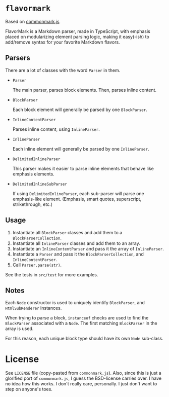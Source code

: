 # `flavormark`

Based on [commonmark.js](https://github.com/commonmark/commonmark.js)

FlavorMark is a Markdown parser, made in TypeScript, with emphasis placed on modularizing
element parsing logic, making it easy(-ish) to add/remove syntax for your favorite Markdown flavors.

## Parsers

There are a lot of classes with the word `Parser` in them.

+ `Parser`

  The main parser, parses block elements. Then, parses inline content.

+ `BlockParser`

  Each block element will generally be parsed by one `BlockParser`.

+ `InlineContentParser`

  Parses inline content, using `InlineParser`.

+ `InlineParser`

  Each inline element will generally be parsed by one `InlineParser`.

+ `DelimitedInlineParser`

  This parser makes it easier to parse inline elements that behave like emphasis
  elements.

+ `DelimitedInlineSubParser`

  If using `DelimitedInlineParser`, each sub-parser will parse one emphasis-like
  element. (Emphasis, smart quotes, superscript, strikethrough, etc.)

## Usage

1. Instantiate all `BlockParser` classes and add them to a `BlockParserCollection`.
1. Instantiate all `InlineParser` classes and add them to an array.
1. Instantiate an `InlineContentParser` and pass it the array of `InlineParser`.
1. Instantiate a `Parser` and pass it the `BlockParserCollection`, and `InlineContentParser`.
1. Call `Parser.parse(str)`.

See the tests in `src/test` for more examples.

## Notes

Each `Node` constructor is used to uniquely identify `BlockParser`, and `HtmlSubRenderer`
instances.

When trying to parse a block, `instanceof` checks are used to find the `BlockParser`
associated with a `Node`. The first matching `BlockParser` in the array is used.

For this reason, each unique block type should have its own `Node` sub-class.

# License

See `LICENSE` file (copy-pasted from `commonmark.js`).
Also, since this is just a glorified port of `commonmark.js`,
I guess the BSD-license carries over. I have no idea how this works. I don't really
care, personally. I just don't want to step on anyone's toes.
